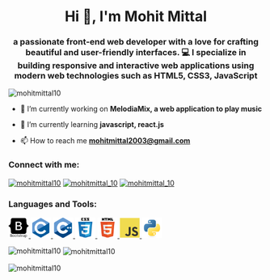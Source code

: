 <h1 align="center">Hi 👋, I'm Mohit Mittal</h1>
<h3 align="center">a passionate front-end web developer with a love for crafting beautiful and user-friendly interfaces. 💻 I specialize in building responsive and interactive web applications using modern web technologies such as HTML5, CSS3, JavaScript</h3>

<p align="left"> <img src="https://komarev.com/ghpvc/?username=mohitmittal10&label=Profile%20views&color=0e75b6&style=flat" alt="mohitmittal10" /> </p>

- 🔭 I’m currently working on **MelodiaMix, a web application to play music**

- 🌱 I’m currently learning **javascript, react.js**

- 📫 How to reach me **mohitmittal2003@gmail.com**

<h3 align="left">Connect with me:</h3>
<p align="left">
<a href="https://linkedin.com/in/mohitmittal10" target="blank"><img align="center" src="https://raw.githubusercontent.com/rahuldkjain/github-profile-readme-generator/master/src/images/icons/Social/linked-in-alt.svg" alt="mohitmittal10" height="30" width="40" /></a>
<a href="https://instagram.com/mohitmittal_10" target="blank"><img align="center" src="https://raw.githubusercontent.com/rahuldkjain/github-profile-readme-generator/master/src/images/icons/Social/instagram.svg" alt="mohitmittal_10" height="30" width="40" /></a>
<a href="https://www.leetcode.com/mohitmittal_10" target="blank"><img align="center" src="https://raw.githubusercontent.com/rahuldkjain/github-profile-readme-generator/master/src/images/icons/Social/leet-code.svg" alt="mohitmittal_10" height="30" width="40" /></a>
</p>

<h3 align="left">Languages and Tools:</h3>
<p align="left"> <a href="https://getbootstrap.com" target="_blank" rel="noreferrer"> <img src="https://raw.githubusercontent.com/devicons/devicon/master/icons/bootstrap/bootstrap-plain-wordmark.svg" alt="bootstrap" width="40" height="40"/> </a> <a href="https://www.cprogramming.com/" target="_blank" rel="noreferrer"> <img src="https://raw.githubusercontent.com/devicons/devicon/master/icons/c/c-original.svg" alt="c" width="40" height="40"/> </a> <a href="https://www.w3schools.com/cpp/" target="_blank" rel="noreferrer"> <img src="https://raw.githubusercontent.com/devicons/devicon/master/icons/cplusplus/cplusplus-original.svg" alt="cplusplus" width="40" height="40"/> </a> <a href="https://www.w3schools.com/css/" target="_blank" rel="noreferrer"> <img src="https://raw.githubusercontent.com/devicons/devicon/master/icons/css3/css3-original-wordmark.svg" alt="css3" width="40" height="40"/> </a> <a href="https://www.w3.org/html/" target="_blank" rel="noreferrer"> <img src="https://raw.githubusercontent.com/devicons/devicon/master/icons/html5/html5-original-wordmark.svg" alt="html5" width="40" height="40"/> </a> <a href="https://developer.mozilla.org/en-US/docs/Web/JavaScript" target="_blank" rel="noreferrer"> <img src="https://raw.githubusercontent.com/devicons/devicon/master/icons/javascript/javascript-original.svg" alt="javascript" width="40" height="40"/> </a> <a href="https://www.python.org" target="_blank" rel="noreferrer"> <img src="https://raw.githubusercontent.com/devicons/devicon/master/icons/python/python-original.svg" alt="python" width="40" height="40"/> </a> </p>

<p><img align="left" src="https://github-readme-stats.vercel.app/api/top-langs?username=mohitmittal10&show_icons=true&locale=en&layout=compact" alt="mohitmittal10" /></p>

<p>&nbsp;<img align="center" src="https://github-readme-stats.vercel.app/api?username=mohitmittal10&show_icons=true&locale=en" alt="mohitmittal10" /></p>

<p><img align="center" src="https://github-readme-streak-stats.herokuapp.com/?user=mohitmittal10&" alt="mohitmittal10" /></p>

